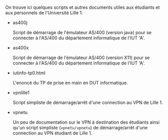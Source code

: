 On trouve ici quelques scripts et autres documents utiles aux étudiants et aux
personnels de l'Université Lille 1.

 - as400j

   Script de démarrage de l'émulateur AS/400 (version java) pour se connecter
   à l'AS/400 du département informatique de l'IUT 'A'.

 - as400x

   Script de démarrage de l'émulateur AS/400 (version X11) pour se connecter à
   l'AS/400 du département informatique de l'IUT 'A'.

 - iutinfo-tp0.html
 
   L'enoncé du TP de prise en main en DUT informatique.

 - vpnlille1

   Script simpliste de démarrage/arrêt d'une connection au VPN de Lille 1.

 - vpnetu

   Un peu de documentation sur le VPN à destination des étudiants ainsi qu'un
   script simpliste (`vpnetu/vpnetu`) de démarrage/arrêt d'une connection au
   VPN étudiant de Lille 1.


